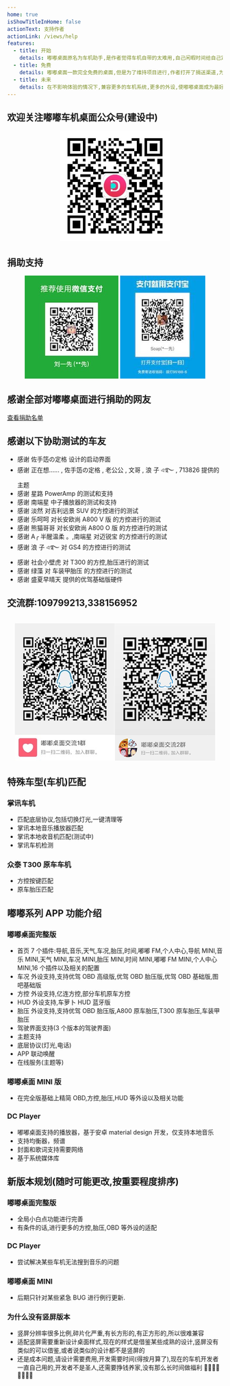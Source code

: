 ```yaml
---
home: true
isShowTitleInHome: false
actionText: 支持作者
actionLink: /views/help
features:
  - title: 开始
    details: 嘟嘟桌面原名为车机助手,是作者觉得车机自带的太难用,自己闲暇时间给自己定制(划重点)的车机桌面
  - title: 免费
    details: 嘟嘟桌面一款完全免费的桌面,但是为了维持项目进行,作者打开了捐送渠道,为了更好的分摊一下运营成本
  - title: 未来
    details: 在不影响体验的情况下,兼容更多的车机系统,更多的外设,使嘟嘟桌面成为最好用的车机桌面
---
```


## 欢迎关注嘟嘟车机桌面公众号(建设中)

<div align=center><img src="./img/gzh.jpg"/></div>

## 捐助支持

<div align=center><img src="./img/juanzhu.jpg"/> <img src="./img/juanzhu2.jpeg"/></div>

## 感谢全部对嘟嘟桌面进行捐助的网友

[查看捐助名单](/views/other/捐送名单)

## 感谢以下协助测试的车友

- 感谢 佐手笾の定格 设计的启动界面
- 感谢 正在想...... , 佐手笾の定格 , 老公公 , 文哥 , 浪 子 এ࿐ , 713826 提供的主题
- 感谢 星路 PowerAmp 的测试和支持
- 感谢 南端星 中子播放器的测试和支持
- 感谢 淡然 对吉利远景 SUV 的方控进行的测试
- 感谢 乐呵呵 对长安欧尚 A800 V 版 的方控进行的测试
- 感谢 熊猫哥哥 对长安欧尚 A800 O 版 的方控进行的测试
- 感谢 A╭ 半醒温柔 。,南端星 对迈锐宝 的方控进行的测试
- 感谢 浪 子 এ࿐ 对 GS4 的方控进行的测试
- 感谢 社会小壁虎 对 T300 的方控,胎压进行的测试
- 感谢 绿藻 对 车装甲胎压 的方控进行的测试
- 感谢 盛夏早晴天 提供的优驾基础版硬件

## 交流群:109799213,338156952

<br/>
<div align=center><img src="./img/qunqcode.jpg"/><img src="./img/qunqcode2.png"/></div>

## 特殊车型(车机)匹配

### 掌讯车机

- 匹配底层协议,包括切换灯光,一键清理等
- 掌讯本地音乐播放器匹配
- 掌讯本地收音机匹配(测试中)
- 掌讯车机检测

### 众泰 T300 原车车机

- 方控按键匹配
- 原车胎压匹配

## 嘟嘟系列 APP 功能介绍

### 嘟嘟桌面完整版

- 首页 7 个插件:导航,音乐,天气,车况,胎压,时间,嘟嘟 FM,个人中心,导航 MINI,音乐 MINI,天气 MINI,车况 MINI,胎压 MINI,时间 MINI,嘟嘟 FM MINI,个人中心 MINI,16 个插件以及相关的配置
- 车况 外设支持,支持优驾 OBD 高级版,优驾 OBD 胎压版,优驾 OBD 基础版,图吧基础版
- 方控 外设支持,亿连方控,部分车机原车方控
- HUD 外设支持,车萝卜 HUD 蓝牙版
- 胎压 外设支持,支持优驾 OBD 胎压版,A800 原车胎压,T300 原车胎压,车装甲胎压
- 驾驶界面支持(3 个版本的驾驶界面)
- 主题支持
- 底层协议(灯光,电话)
- APP 联动唤醒
- 在线服务(主题等)

### 嘟嘟桌面 MINI 版

- 在完全版基础上精简 OBD,方控,胎压,HUD 等外设以及相关功能

### DC Player

- 嘟嘟桌面支持的播放器，基于安卓 material design 开发，仅支持本地音乐
- 支持均衡器，频谱
- 封面和歌词支持需要网络
- 基于系统媒体库

## 新版本规划(随时可能更改,按重要程度排序)

### 嘟嘟桌面完整版

- 全局小白点功能进行完善
- 有条件的话,进行更多的方控,胎压,OBD 等外设的适配

### DC Player

- 尝试解决某些车机无法搜到音乐的问题

### 嘟嘟桌面 MINI

- 后期只针对某些紧急 BUG 进行例行更新.

### 为什么没有竖屏版本

- 竖屏分辨率很多比例,碎片化严重,有长方形的,有正方形的,所以很难兼容
- 适配竖屏需要重新设计桌面样式,现在的样式是借鉴某些成熟的设计,竖屏没有类似的可以借鉴,或者说类似的设计都不是竖屏的
- 还是成本问题,请设计需要费用,开发需要时间(得按月算了),现在的车机开发者一直自己用的,开发者不是圣人,还需要挣钱养家,没有那么长时间做福利 🤣🤣🤣🤣🤣🤣🤣🤣

